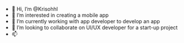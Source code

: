 - 👋 Hi, I’m @Krisohhl
- 👀 I’m interested in creating a mobile app
- 🌱 I’m currently working with app developer to develop an app
- 💞️ I’m looking to collaborate on UI/UX developer for a start-up project
- 📫 

<!---
Krisohhl/Krisohhl is a ✨ special ✨ repository because its `README.md` (this file) appears on your GitHub profile.
You can click the Preview link to take a look at your changes.
--->
